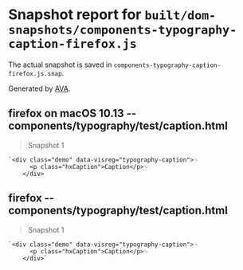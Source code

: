 # Snapshot report for `built/dom-snapshots/components-typography-caption-firefox.js`

The actual snapshot is saved in `components-typography-caption-firefox.js.snap`.

Generated by [AVA](https://ava.li).

## firefox on macOS 10.13 -- components/typography/test/caption.html

> Snapshot 1

    `<div class="demo" data-visreg="typography-caption">␊
          <p class="hxCaption">Caption</p>␊
        </div>

## firefox -- components/typography/test/caption.html

> Snapshot 1

    `<div class="demo" data-visreg="typography-caption">␊
          <p class="hxCaption">Caption</p>␊
        </div>`